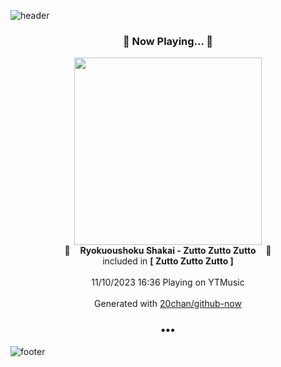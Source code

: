 ![header](https://capsule-render.vercel.app/api?type=wave&height=170&section=header&fontColor=090707&fontAlignX=45&fontAlignY=65&fontSize=100)

<h3 align="center">🎵 Now Playing... 🎵</h3>
<p align="center">
  <a href="https://music.youtube.com/watch?v=yFQYyXOAdUQ">
    <img width="300" src="https://lh3.googleusercontent.com/5Sp3Kj8n6ZBqQ9diOdOGIsBTFUMLhcqS3Jjb4n3VLxVTnCGiT5dvxaix3tiE5Y5w0kDWEbmX28JqG2o">
  </a>
  <br>
  🎵&nbsp&nbsp&nbsp <b>Ryokuoushoku Shakai - Zutto Zutto Zutto</b> &nbsp&nbsp&nbsp🎵
  <br>
  included in <b>[ Zutto Zutto Zutto ]</b>
  
  <br />
  <br />
  11/10/2023 16:36 Playing on YTMusic
  <br />
  <br />
  Generated with <a href="https://github.com/20chan/github-now">20chan/github-now</a>
</p>

<h3 align="center">•••</h3>

![footer](https://capsule-render.vercel.app/api?type=wave&height=150&section=footer)
